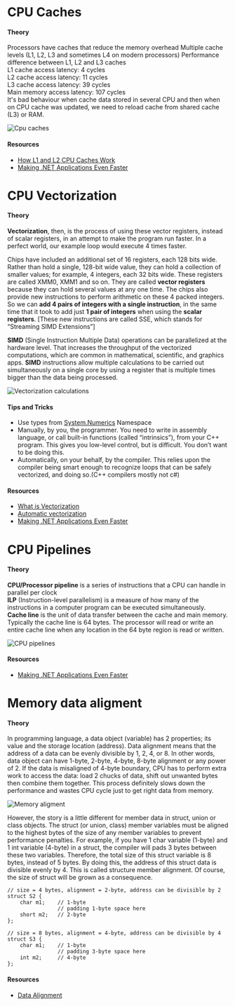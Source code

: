 # CPU Caches
#### Theory
Processors have caches that reduce the memory overhead
Multiple cache levels (L1, L2, L3 and sometimes L4 on modern processors)
Performance difference between L1, L2 and L3 caches     
L1 cache access latency: 4 cycles       
L2 cache access latency: 11 cycles      
L3 cache access latency: 39 cycles      
Main memory access latency: 107 cycles      
It's bad behaviour when cache data stored in several CPU and then when on CPU cache was updated,
we need to reload cache from shared cache (L3) or RAM.

![Cpu caches](https://github.com/khdevnet/dotnet/blob/master/performance/cpu/docs/cpu-caches.png)

#### Resources
* [How L1 and L2 CPU Caches Work](https://www.extremetech.com/extreme/188776-how-l1-and-l2-cpu-caches-work-and-why-theyre-an-essential-part-of-modern-chips)
* [Making .NET Applications Even Faster](https://www.pluralsight.com/courses/making-dotnet-applications-even-faster)

# CPU Vectorization
#### Theory
**Vectorization**, then, is the process of using these vector registers, instead of scalar registers, in an attempt to make the program run faster. In a perfect world, our example loop would execute 4 times faster.    

Chips have included an additional set of 16 registers, each 128 bits wide. Rather than hold a single, 128-bit wide value, they can hold a collection of smaller values; for example, 4 integers, each 32 bits wide. These registers are called XMM0, XMM1 and so on. They are called **vector registers** because they can hold several values at any one time. The chips also provide new instructions to perform arithmetic on these 4 packed integers. So we can **add 4 pairs of integers with a single instruction**, in the same time that it took to add just **1 pair of integers** when using the **scalar registers**. [These new instructions are called SSE, which stands for “Streaming SIMD Extensions”]

**SIMD** (Single Instruction Multiple Data) operations can be parallelized at the hardware level. That increases the throughput of the vectorized computations, which are common in mathematical, scientific, and graphics apps.
**SIMD** instructions allow multiple calculations to be carried out simultaneously on a single core by using a register that is multiple times bigger than the data being processed.

![Vectorization calculations](https://github.com/khdevnet/dotnet/blob/master/performance/cpu/docs/vector-add-registers.jpg)

#### Tips and Tricks
* Use types from [System.Numerics](https://docs.microsoft.com/en-us/dotnet/api/system.numerics?view=netframework-4.7.2) Namespace
* Manually, by you, the programmer. You need to write in assembly language, or call built-in functions (called “intrinsics”), from your C++ program. This gives you low-level control, but is difficult. You don’t want to be doing this.
* Automatically, on your behalf, by the compiler. This relies upon the compiler being smart enough to recognize loops that can be safely vectorized, and doing so.(C++ compilers mostly not c#)

#### Resources
* [What is Vectorization](https://blogs.msdn.microsoft.com/nativeconcurrency/2012/04/12/what-is-vectorization/)
* [Automatic vectorization](https://en.wikipedia.org/wiki/Automatic_vectorization#Techniques)
* [Making .NET Applications Even Faster](https://www.pluralsight.com/courses/making-dotnet-applications-even-faster)


# CPU Pipelines
#### Theory
**CPU/Processor pipeline** is a series of instructions that a CPU can handle in parallel per clock      
**ILP** (Instruction-level parallelism) is a measure of how many of the instructions in a computer program can be executed simultaneously.      
**Cache line** is the unit of data transfer between the cache and main memory. Typically the cache line is 64 bytes. The processor will read or write an entire cache line when any location in the 64 byte region is read or written. 

![CPU pipelines](https://github.com/khdevnet/dotnet/blob/master/performance/cpu/docs/docs/pipeline.jpg)

#### Resources
* [Making .NET Applications Even Faster](https://www.pluralsight.com/courses/making-dotnet-applications-even-faster)

# Memory data aligment
#### Theory
In programming language, a data object (variable) has 2 properties; its value and the storage location (address). Data alignment means that the address of a data can be evenly divisible by 1, 2, 4, or 8. In other words, data object can have 1-byte, 2-byte, 4-byte, 8-byte alignment or any power of 2.
If the data is misaligned of 4-byte boundary, CPU has to perform extra work to access the data: load 2 chucks of data, shift out unwanted bytes then combine them together. This process definitely slows down the performance and wastes CPU cycle just to get right data from memory.

![Memory aligment](https://github.com/khdevnet/dotnet/blob/master/performance/cpu/docs/memory-align.jpg)

However, the story is a little different for member data in struct, union or class objects. The struct (or union, class) member variables must be aligned to the highest bytes of the size of any member variables to prevent performance penalties. For example, if you have 1 char variable (1-byte) and 1 int variable (4-byte) in a struct, the compiler will pads 3 bytes between these two variables. Therefore, the total size of this struct variable is 8 bytes, instead of 5 bytes. By doing this, the address of this struct data is divisible evenly by 4. This is called structure member alignment. Of course, the size of struct will be grown as a consequence.
```
// size = 4 bytes, alignment = 2-byte, address can be divisible by 2
struct S2 {
    char m1;    // 1-byte
                // padding 1-byte space here
    short m2;   // 2-byte
};

// size = 8 bytes, alignment = 4-byte, address can be divisible by 4
struct S3 {
    char m1;    // 1-byte
                // padding 3-byte space here
    int m2;     // 4-byte
};

```

#### Resources
* [Data Alignment](http://www.songho.ca/misc/alignment/dataalign.html)
